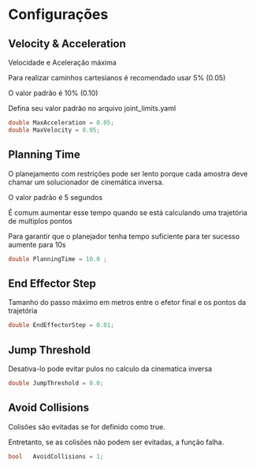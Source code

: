 # Configurações

## Velocity & Acceleration

Velocidade e Aceleração máxima

Para realizar caminhos cartesianos é recomendado usar 5% (0.05)

O valor padrão é 10% (0.10)

Defina seu valor padrão no arquivo joint_limits.yaml 

```c++
double MaxAcceleration = 0.05;
double MaxVelocity = 0.05;
```
## Planning Time

O planejamento com restrições pode ser lento porque cada amostra deve chamar um solucionador de cinemática inversa. 

O valor padrão é 5 segundos 

É comum aumentar esse tempo quando se está calculando uma trajetória de multiplos pontos

Para garantir que o planejador tenha tempo suficiente para ter sucesso aumente para 10s

```c++
double PlanningTime = 10.0 ;
```
## End Effector Step

Tamanho do passo máximo em metros entre o efetor final e os pontos da trajetória

```c++
double EndEffectorStep = 0.01;
```
## Jump Threshold

Desativa-lo pode evitar pulos no calculo da cinematica inversa

```c++
double JumpThreshold = 0.0;
```
## Avoid Collisions

Colisões são evitadas se for definido como true.

Entretanto, se as colisões não podem ser evitadas, a função falha. 

```c++
bool   AvoidCollisions = 1;
```
